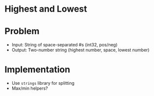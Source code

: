# Highest and Lowest

# Problem

- Input: String of space-separated #s (int32, pos/neg)
- Output: Two-number string (highest number, space, lowest number)

# Implementation

- Use `strings` library for splitting
- Max/min helpers?
